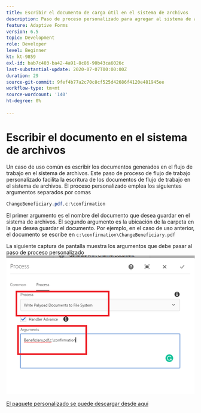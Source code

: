 ```yaml
---
title: Escribir el documento de carga útil en el sistema de archivos
description: Paso de proceso personalizado para agregar al sistema de archivos el documento de escritura que reside en la carpeta de carga útil
feature: Adaptive Forms
version: 6.5
topic: Development
role: Developer
level: Beginner
kt: kt-9859
exl-id: bab7c403-ba42-4a91-8c86-90b43ca6026c
last-substantial-update: 2020-07-07T00:00:00Z
duration: 29
source-git-commit: 9fef4b77a2c70c8cf525d42686f4120e481945ee
workflow-type: tm+mt
source-wordcount: '140'
ht-degree: 0%

---
```


# Escribir el documento en el sistema de archivos

Un caso de uso común es escribir los documentos generados en el flujo de trabajo en el sistema de archivos.
Este paso de proceso de flujo de trabajo personalizado facilita la escritura de los documentos de flujo de trabajo en el sistema de archivos.
El proceso personalizado emplea los siguientes argumentos separados por comas

```java
ChangeBeneficiary.pdf,c:\confirmation
```

El primer argumento es el nombre del documento que desea guardar en el sistema de archivos. El segundo argumento es la ubicación de la carpeta en la que desea guardar el documento. Por ejemplo, en el caso de uso anterior, el documento se escribe en `c:\confirmation\ChangeBeneficiary.pdf`

La siguiente captura de pantalla muestra los argumentos que debe pasar al paso de proceso personalizado
![write-payload-file-system](assets/write-payload-file-system.png)

[El paquete personalizado se puede descargar desde aquí](/help/forms/assets/common-osgi-bundles/SetValueApp.core-1.0-SNAPSHOT.jar)
